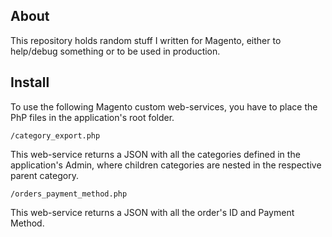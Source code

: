 ## About

This repository holds random stuff I written for Magento, either to help/debug something or to be used in production.


## Install

To use the following Magento custom web-services, you have to place the PhP files in the application's root folder.

`/category_export.php`

This web-service returns a JSON with all the categories defined in the application's
Admin, where children categories are nested in the respective parent category.

`/orders_payment_method.php`

This web-service returns a JSON with all the order's ID and Payment Method.